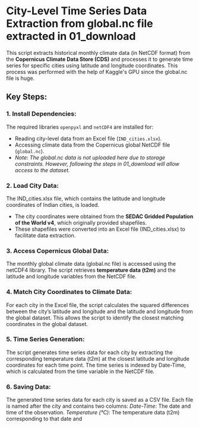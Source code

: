 # City-Level Time Series Data Extraction from global.nc file extracted in 01_download

This script extracts historical monthly climate data (in NetCDF format) from the **Copernicus Climate Data Store (CDS)** and processes it to generate time series for specific cities using latitude and longitude coordinates. This process was performed with the help of Kaggle's GPU since the global.nc file is huge.

## Key Steps:

### 1. Install Dependencies:
The required libraries `openpyxl` and `netCDF4` are installed for:
- Reading city-level data from an Excel file (`IND_cities.xlsx`).
- Accessing climate data from the Copernicus global NetCDF file (`global.nc`).
- *Note: The global.nc data is not uploaded here due to storage constraints. However, following the steps in 01_download will allow access to the dataset.*

### 2. Load City Data: 
The IND_cities.xlsx file, which contains the latitude and longitude coordinates of Indian cities, is loaded.
- The city coordinates were obtained from the **SEDAC Gridded Population of the World v4**, which originally provided shapefiles.
- These shapefiles were converted into an Excel file (IND_cities.xlsx) to facilitate data extraction.

### 3. Access Copernicus Global Data:
The monthly global climate data (global.nc file) is accessed using the netCDF4 library. The script retrieves **temperature data (t2m)** and the latitude and longitude variables from the NetCDF file.

### 4. Match City Coordinates to Climate Data:
For each city in the Excel file, the script calculates the squared differences between the city’s latitude and longitude and the latitude and longitude from the global dataset. This allows the script to identify the closest matching coordinates in the global dataset.

### 5. Time Series Generation: 
The script generates time series data for each city by extracting the corresponding temperature data (t2m) at the closest latitude and longitude coordinates for each time point. The time series is indexed by Date-Time, which is calculated from the time variable in the NetCDF file.

### 6. Saving Data: 
The generated time series data for each city is saved as a CSV file. Each file is named after the city and contains two columns:
*Date-Time*: The date and time of the observation.
*Temperature (°C)*: The temperature data (t2m) corresponding to that date and
